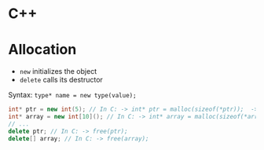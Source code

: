# C++
# Allocation

- ```new``` initializes the object
- ```delete``` calls its destructor

Syntax: ```type* name = new type(value);```
```cpp
int* ptr = new int(5); // In C: -> int* ptr = malloc(sizeof(*ptr));  -> *ptr = 5;
int* array = new int[10](); // In C: -> int* array = malloc(sizeof(*array) * 10); 
// ...
delete ptr; // In C: -> free(ptr);
delete[] array; // In C: -> free(array);
```
